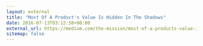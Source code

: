 ```yaml
---
layout: external
title: "Most Of A Product's Value Is Hidden In The Shadows"
date: 2016-07-13T03:12:58+00:00
external_url: https://medium.com/the-mission/most-of-a-products-value-is-hidden-in-the-shadows-67db50ca1faa
sitemap: false
---
```

